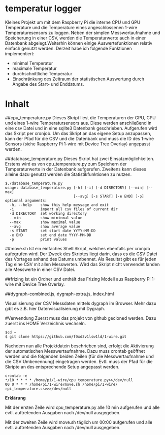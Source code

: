# temperatur logger

Kleines Projekt um mit dem Raspberry Pi die interne CPU und GPU Temperature und die Temperature eines angeschlossenen 1-wire Temperaturesensors zu loggen. Neben der simplen Messwertaufnahme und Speicherung in einer CSV, werden die Temperaturwerte auch in einer Datenbank abgelegt.Weiterhin können einige Auswertefunktionen relativ einfach genutzt werden. Derzeit habe ich folgende Funktionen implementiert:
* minimal Temperatur
* maximale Temperatur
* durchschnittliche Temperatur
* Einschränkung des Zeitraum der statistischen Auswertung durch Angabe des Start- und Enddatums.

# Inhalt

##cpu_temperature.py
Dieses Skript liest die Temperaturen der GPU, CPU und eines 1-wire Temperatursensors aus. Diese werden anschließend in eine csv Datei und in eine sqlite3 Datenbank geschrieben. Aufgerufen wird das Skript per cronjob. Um das Skript an das eigene Setup anzupassen, kann der Pfad für die CSV und die Datenbank und muss die ID des 1-wire Sensors (siehe  Raspberry Pi 1-wire mit Device Tree Overlay) angepasst werden.

##database_temperature.py 
Dieses Skript hat zwei Einsatzmöglichkeiten. Erstens wird es von cpu_temperature.py zum Speichern der Temperaturwerte in der Datenbank aufgerufen. Zweitens kann dieses alleine dazu genutzt werden die Statistikfunktionen zu nutzen.

```
$./database_temperature.py
usage: database_temperature.py [-h] [-i] [-d DIRECTORY] [--min] [--max]
                               [--avg] [-s START] [-e END] [-p]
optional arguments:
  -h, --help    show this help message and exit
  -i            import all csv files of current dir
  -d DIRECTORY  set working directory
  --min         show mininmal value
  --max         show maximal value
  --avg         show average value
  -s START      set start date YYYY-MM-DD
  -e END        set end date YYYY-MM-DD
  -p            print values
```

##move.sh
Ist ein einfaches Shell Skript, welches ebenfalls per cronjob aufegrufen wird. Der Zweck des Skriptes liegt darin, dass es die CSV Datei des Vortages anhand des Datums umbennet. Als Resultat gibt es für jeden Tag eine CSV mit allen Messwerten.    Wird das Skript nicht verwendet landen alle Messwerte in einer CSV Datei.

##frizing 
Ist ein Ordner und enthält das Frizing Modell aus  Raspberry Pi 1-wire mit Device Tree Overlay.

##dygraph-combined.js, dygraph-extra.js, index.html

Visualisierung der CSV Messdaten mittels dygraph im Browser. Mehr dazu gibt es z.B. hier Datenvisualisierung mit Dygraph.

#Verwendung
Zuerst muss das projekt von github gecloned werden. Dazu zuerst ins HOME Verzeichnis wechseln.

```
$cd ~
$ git clone https://github.com/f0xd3v1lsw1ld/1-wire.git
```

Nachdem nun alle Projektdatein beschrieben sind, erfolgt die Aktivierung der automatischen Messwertaufnahme. Dazu muss crontab geöffnet werden und die folgenden beiden Zeilen (für die Messwertaufnahme und die CSV Umbenennung) eingetragen werden. Evtl. muss der Pfad für die Skripte an des entsprechende Setup angepasst werden.
```
crontab -e 
*/10 * * * * /home/pi/1-wire/cpu_temperature.py>>/dev/null
00 0 * * * /home/pi/1-wire/move.sh /home/pi/1-wire/ rpi_temperature.csv>>/dev/null
```

**Erklärung**

Mit der ersten Zeile wird  cpu_temperature.py alle 10 min aufgerufen und alle evtl. auftretenden Ausgaben nach /dev/null ausgegeben.

Mit der zweiten Zeile wird  move.sh täglich um 00:00 aufgerufen und alle evtl. auftretenden Ausgaben nach /dev/null ausgegeben.
